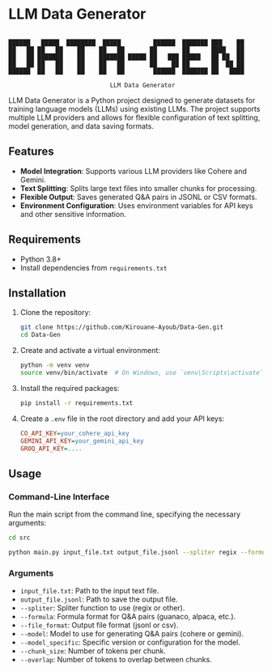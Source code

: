 # LLM Data Generator
```

██████   █████  ████████  █████         ██████  ███████ ███    ██ 
██   ██ ██   ██    ██    ██   ██       ██       ██      ████   ██ 
██   ██ ███████    ██    ███████ █████ ██   ███ █████   ██ ██  ██ 
██   ██ ██   ██    ██    ██   ██       ██    ██ ██      ██  ██ ██ 
██████  ██   ██    ██    ██   ██        ██████  ███████ ██   ████ 

                            LLM Data Generator
```
LLM Data Generator is a Python project designed to generate datasets for training language models (LLMs) using existing LLMs. The project supports multiple LLM providers and allows for flexible configuration of text splitting, model generation, and data saving formats.

## Features

- **Model Integration**: Supports various LLM providers like Cohere and Gemini.
- **Text Splitting**: Splits large text files into smaller chunks for processing.
- **Flexible Output**: Saves generated Q&A pairs in JSONL or CSV formats.
- **Environment Configuration**: Uses environment variables for API keys and other sensitive information.

## Requirements

- Python 3.8+
- Install dependencies from `requirements.txt`

## Installation

1. Clone the repository:
    ```sh
    git clone https://github.com/Kirouane-Ayoub/Data-Gen.git
    cd Data-Gen
    ```

2. Create and activate a virtual environment:
    ```sh
    python -m venv venv
    source venv/bin/activate  # On Windows, use `venv\Scripts\activate`
    ```

3. Install the required packages:
    ```sh
    pip install -r requirements.txt
    ```

4. Create a `.env` file in the root directory and add your API keys:
    ```ini
    CO_API_KEY=your_cohere_api_key
    GEMINI_API_KEY=your_gemini_api_key
    GROQ_API_KEY=....
    ```

## Usage

### Command-Line Interface

Run the main script from the command line, specifying the necessary arguments:

```sh
cd src 

python main.py input_file.txt output_file.jsonl --spliter regix --formula guanaco --file_format jsonl --model cohere --model_specific command-r-plus --chunk_size 1000 --overlap 200
```

### Arguments
- `input_file.txt`: Path to the input text file.
- `output_file.jsonl`: Path to save the output file.
- `--spliter`: Spliter function to use (regix or other).
- `--formula`: Formula format for Q&A pairs (guanaco, alpaca, etc.).
- `--file_format`: Output file format (jsonl or csv).
- `--model`: Model to use for generating Q&A pairs (cohere or gemini).
- `--model_specific`: Specific version or configuration for the model.
- `--chunk_size`: Number of tokens per chunk.
- `--overlap`: Number of tokens to overlap between chunks.

